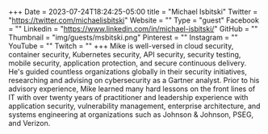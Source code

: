 +++
Date = 2023-07-24T18:24:25-05:00
title = "Michael Isbitski"
Twitter = "https://twitter.com/michaelisbitski"
Website = ""
Type = "guest"
Facebook = ""
Linkedin = "https://www.linkedin.com/in/michael-isbitski/"
GitHub = ""
Thumbnail = "img/guests/msbitski.png"
Pinterest = ""
Instagram = ""
YouTube = ""
Twitch = ""
+++
Mike is well-versed in cloud security, container security, Kubernetes security, API security, security testing, mobile security, application protection, and secure continuous delivery. He's guided countless organizations globally in their security initiatives, researching and advising on cybersecurity as a Gartner analyst. Prior to his advisory experience, Mike learned many hard lessons on the front lines of IT with over twenty years of practitioner and leadership experience with application security, vulnerability management, enterprise architecture, and systems engineering at organizations such as Johnson & Johnson, PSEG, and Verizon.
